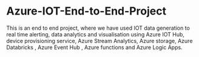 # Azure-IOT-End-to-End-Project
This is an end to end project, where we have used  IOT data generation to real time alerting, data analytics and visualisation using Azure IOT Hub, device provisioning service,  Azure Stream Analytics, Azure storage, Azure Databricks , Azure Event Hub , Azure functions and Azure Logic Apps.
